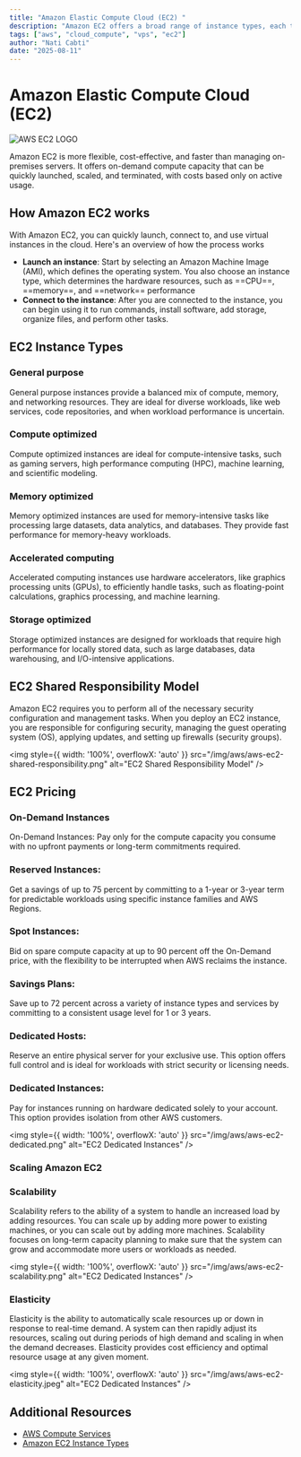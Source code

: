 ```yaml
---
title: "Amazon Elastic Compute Cloud (EC2) "
description: "Amazon EC2 offers a broad range of instance types, each tailored to meet specific use case requirements."
tags: ["aws", "cloud_compute", "vps", "ec2"]
author: "Nati Cabti"
date: "2025-08-11"
---
```


# Amazon Elastic Compute Cloud (EC2)

<div class="aws__ImageCentered">
<img style={{ width: '96px', overflowX: 'auto' }} src="/img/aws/aws-logo-ec2.png" alt="AWS EC2 LOGO" />
</div>

Amazon EC2 is more flexible, cost-effective, and faster than managing on-premises servers. It offers on-demand compute capacity that can be quickly launched, scaled, and terminated, with costs based only on active usage.

## How Amazon EC2 works

With Amazon EC2, you can quickly launch, connect to, and use virtual instances in the cloud. Here's an overview of how the process works

- **Launch an instance**: Start by selecting an Amazon Machine Image (AMI), which defines the operating system. You also choose an instance type, which determines the hardware resources, such as ==CPU==, ==memory==, and ==network== performance
- **Connect to the instance**: After you are connected to the instance, you can begin using it to run commands, install software, add storage, organize files, and perform other tasks.

## EC2 Instance Types

### General purpose

General purpose instances provide a balanced mix of compute, memory, and networking resources. They are ideal for diverse workloads, like web services, code repositories, and when workload performance is uncertain.

### Compute optimized

Compute optimized instances are ideal for compute-intensive tasks, such as gaming servers, high performance computing (HPC), machine learning, and scientific modeling.

### Memory optimized

Memory optimized instances are used for memory-intensive tasks like processing large datasets, data analytics, and databases. They provide fast performance for memory-heavy workloads.

### Accelerated computing

Accelerated computing instances use hardware accelerators, like graphics processing units (GPUs), to efficiently handle tasks, such as floating-point calculations, graphics processing, and machine learning.

### Storage optimized

Storage optimized instances are designed for workloads that require high performance for locally stored data, such as large databases, data warehousing, and I/O-intensive applications.

## EC2 Shared Responsibility Model

Amazon EC2 requires you to perform all of the necessary security configuration and management tasks.
When you deploy an EC2 instance, you are responsible for configuring security, managing the guest operating system (OS), applying updates, and setting up firewalls (security groups).

<img style={{ width: '100%', overflowX: 'auto' }} src="/img/aws/aws-ec2-shared-responsibility.png" alt="EC2 Shared Responsibility Model" />

## EC2 Pricing

### On-Demand Instances

On-Demand Instances:
Pay only for the compute capacity you consume with no upfront payments or long-term commitments required.

### Reserved Instances:

Get a savings of up to 75 percent by committing to a 1-year or 3-year term for predictable workloads using specific instance families and AWS Regions.

### Spot Instances:

Bid on spare compute capacity at up to 90 percent off the On-Demand price, with the flexibility to be interrupted when AWS reclaims the instance.

### Savings Plans:

Save up to 72 percent across a variety of instance types and services by committing to a consistent usage level for 1 or 3 years.

### Dedicated Hosts:

Reserve an entire physical server for your exclusive use. This option offers full control and is ideal for workloads with strict security or licensing needs.

### Dedicated Instances:

Pay for instances running on hardware dedicated solely to your account. This option provides isolation from other AWS customers.

<img style={{ width: '100%', overflowX: 'auto' }} src="/img/aws/aws-ec2-dedicated.png" alt="EC2 Dedicated Instances" />

### Scaling Amazon EC2

### Scalability

Scalability refers to the ability of a system to handle an increased load by adding resources. You can scale up by adding more power to existing machines, or you can scale out by adding more machines. Scalability focuses on long-term capacity planning to make sure that the system can grow and accommodate more users or workloads as needed.

<img style={{ width: '100%', overflowX: 'auto' }} src="/img/aws/aws-ec2-scalability.png" alt="EC2 Dedicated Instances" />

### Elasticity

Elasticity is the ability to automatically scale resources up or down in response to real-time demand. A system can then rapidly adjust its resources, scaling out during periods of high demand and scaling in when the demand decreases. Elasticity provides cost efficiency and optimal resource usage at any given moment.

<img style={{ width: '100%', overflowX: 'auto' }} src="/img/aws/aws-ec2-elasticity.jpeg" alt="EC2 Dedicated Instances" />

## Additional Resources

- [AWS Compute Services](https://docs.aws.amazon.com/whitepapers/latest/aws-overview/compute-services.html)
- [Amazon EC2 Instance Types](https://aws.amazon.com/ec2/instance-types/)

